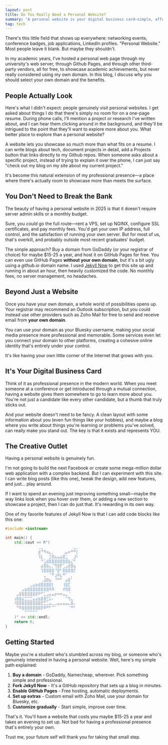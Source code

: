 ```yaml
---
layout: post
title: Do You Really Need a Personal Website?
summary: "A personal website is your digital business card—simple, affordable, and the best way to showcase projects, ideas, and stand out professionally."
tag: tech
---
```


There's this little field that shows up everywhere: networking events, conference badges, job applications, LinkedIn profiles. "Personal Website." Most people leave it blank. But maybe they shouldn't.

In my academic years, I've hosted a personal web page through my university's web server, through Github Pages, and through other third-party vendors, all for free, to showcase academic achievements, but never really considered using my own domain. In this blog, I discuss why you should select your own domain and the benefits.

## People Actually Look

Here's what I didn't expect: people genuinely visit personal websites. I get asked about things I do that there's simply no room for on a one-page resume. During phone calls, I'll mention a project or research I've written about, and I can hear them clicking around in the background, and they'll be intrigued to the point that they'll want to explore more about you. What better place to explore than a personal website?

A website lets you showcase so much more than what fits on a resume. I can write blogs about tech, document projects in detail, add a Projects button that links directly to my Github repos. When someone asks about a specific project, instead of trying to explain it over the phone, I can just say "check out my blog on my site about my current project."

It's become this natural extension of my professional presence—a place where there's actually room to showcase more than meets the surface.

## You Don't Need to Break the Bank

The beauty of having a personal website in 2025 is that it doesn't require server admin skills or a monthly budget.

Sure, you *could* go the full route—rent a VPS, set up NGINX, configure SSL certificates, and pay monthly fees. You'd get your own IP address, full control, and the satisfaction of running your own server. But for most of us, that's overkill, and probably outside most recent graduates' budget.

The simple approach? Buy a domain from GoDaddy (or your registrar of choice) for maybe $15-25 a year, and host it on GitHub Pages for free. You can even use GitHub Pages **without your own domain**, but it's a bit ugly using a *github.io* domain name. I used <a href="https://github.com/barryclark/jekyll-now/">Jekyll Now</a> to get this site up and running in about an hour, then heavily customized the code. No monthly fees, no server management, no headaches.

## Beyond Just a Website

Once you have your own domain, a whole world of possibilities opens up. Your registrar may recommend an Outlook subscription, but you could instead use other providers such as Zoho Mail for free to send and receive email from **your own domain**.

You can use your domain as your Bluesky username, making your social media presence more professional and memorable. Some services even let you connect your domain to other platforms, creating a cohesive online identity that's entirely under your control.

It's like having your own little corner of the Internet that grows with you.

## It's Your Digital Business Card

Think of it as professional presence in the modern world. When you meet someone at a conference or get introduced through a mutual connection, having a website gives them somewhere to go to learn more about you. You're not just a candidate like every other candidate, but a thumb that truly sticks out.

And your website doesn't need to be fancy. A clean layout with some information about you (even fun things like your hobbies), and maybe a blog where you write about things you're learning or problems you've solved, can really make you stand out. The key is that it exists and represents YOU.

## The Creative Outlet

Having a personal website is genuinely fun.

I'm not going to build the next Facebook or create some mega-million dollar web application with a complex backend. But I can experiment with this site. I can write blog posts (like this one), tweak the design, add new features, and just... play around.

If I want to spend an evening just improving something small—maybe the way links look when you hover over them, or adding a new section to showcase a project, then I can do just that. It's rewarding in its own way.

One of my favorite features of Jekyll Now is that I can add code blocks like this one:
```cpp
#include <iostream>

int main() {
    std::cout << R"(
⠀⠀⠀⠀⠀⠀⠀⠀⠀⠀⠀⠀⢀⣀⠀⠀⠀⠀⠀⠀⠀⠀⠀⠀⠀⣀⡀⠀⠀⠀
⠀⠀⠀⠀⠀⠀⠀⠀⠀⠀⠀⠀⣾⠙⠻⢶⣄⡀⠀⠀⠀⢀⣤⠶⠛⠛⡇⠀⠀⠀
⠀⠀⠀⠀⠀⠀⠀⠀⠀⠀⠀⠀⢹⣇⠀⠀⣙⣿⣦⣤⣴⣿⣁⠀⠀⣸⠇⠀⠀⠀
⠀⠀⠀⠀⠀⠀⠀⠀⠀⠀⠀⠀⠀⠙⣡⣾⣿⣿⣿⣿⣿⣿⣿⣷⣌⠋⠀⠀⠀⠀
⠀⠀⠀⠀⠀⠀⠀⠀⠀⠀⠀⠀⠀⣴⣿⣷⣄⡈⢻⣿⡟⢁⣠⣾⣿⣦⠀⠀⠀⠀
⠀⠀⠀⠀⠀⠀⠀⠀⠀⠀⠀⠀⠀⢹⣿⣿⣿⣿⠘⣿⠃⣿⣿⣿⣿⡏⠀⠀⠀⠀
⠀⠀⠀⠀⠀⠀⠀⠀⠀⠀⠀⠀⠀⠀⣀⠀⠈⠛⣰⠿⣆⠛⠁⠀⡀⠀⠀⠀⠀⠀
⠀⠀⠀⠀⠀⠀⠀⠀⠀⠀⠀⠀⠀⢀⣼⣿⣦⠀⠘⠛⠋⠀⣴⣿⠁⠀⠀⠀⠀⠀
⠀⠀⠀⠀⠀⠀⠀⠀⠀⣀⣤⣶⣾⣿⣿⣿⣿⡇⠀⠀⠀⢸⣿⣏⠀⠀⠀⠀⠀⠀
⠀⠀⠀⠀⠀⠀⣠⣶⣿⣿⣿⣿⣿⣿⣿⣿⠿⠿⠀⠀⠀⠾⢿⣿⠀⠀⠀⠀⠀⠀
⠀⠀⠀⠀⣠⣿⣿⣿⣿⣿⣿⡿⠟⠋⣁⣠⣤⣤⡶⠶⠶⣤⣄⠈⠀⠀⠀⠀⠀⠀
⠀⠀⠀⢰⣿⣿⣮⣉⣉⣉⣤⣴⣶⣿⣿⣋⡥⠄⠀⠀⠀⠀⠉⢻⣄⠀⠀⠀⠀⠀
⠀⠀⠀⠸⣿⣿⣿⣿⣿⣿⣿⣿⣿⣟⣋⣁⣤⣀⣀⣤⣤⣤⣤⣄⣿⡄⠀⠀⠀⠀
⠀⠀⠀⠀⠙⠿⣿⣿⣿⣿⣿⣿⣿⡿⠿⠛⠋⠉⠁⠀⠀⠀⠀⠈⠛⠃⠀⠀⠀⠀
⠀⠀⠀⠀⠀⠀⠀⠉⠉⠉⠉⠉⠀⠀⠀⠀⠀⠀⠀⠀⠀⠀⠀⠀⠀⠀⠀⠀⠀⠀
    )" << std::endl;
    return 0;
}
```

## Getting Started

Maybe you're a student who's stumbled across my blog, or someone who's genuinely interested in having a personal website. Well, here's my simple path explained:

1. **Buy a domain** - GoDaddy, Namecheap, wherever. Pick something simple and professional.
2. **Fork Jekyll Now** - It's a GitHub repository that sets up a blog in minutes.
3. **Enable GitHub Pages** - Free hosting, automatic deployments.
4. **Set up extras** - Custom email with Zoho Mail, use your domain for Bluesky, etc.
5. **Customize gradually** - Start simple, improve over time.

That's it. You'll have a website that costs you maybe $15-25 a year and takes an evening to set up. Not bad for having a professional presence that's entirely your own.

Trust me, your future self will thank you for taking that small step.